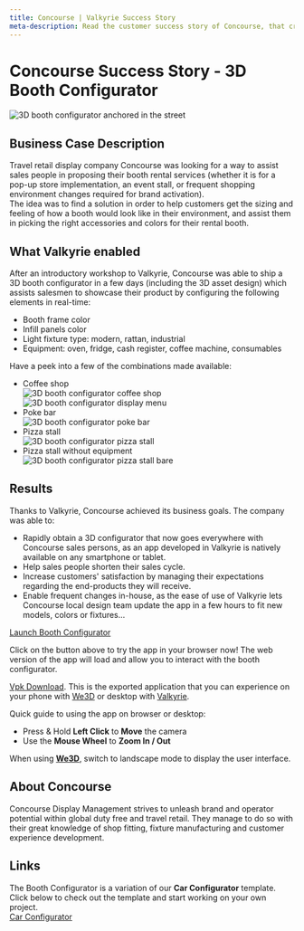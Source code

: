 ```yaml
---
title: Concourse | Valkyrie Success Story
meta-description: Read the customer success story of Concourse, that created a 3D booth configurator in hours using our ready-made template
---
```


# Concourse Success Story - 3D Booth Configurator

![3D booth configurator anchored in the street](https://cdn2.talansoft.com/ftp/img/concourse/booth-configurator-1.jpg)

## Business Case Description
Travel retail display company Concourse was looking for a way to assist sales people in proposing their booth rental services (whether it is for a pop-up store implementation, an event stall, or frequent shopping environment changes required for brand activation).  
The idea was to find a solution in order to help customers get the sizing and feeling of how a booth would look like in their environment, and assist them in picking the right accessories and colors for their rental booth.  

## What Valkyrie enabled
After an introductory workshop to Valkyrie, Concourse was able to ship a 3D booth configurator in a few days (including the 3D asset design) which assists salesmen to showcase their product by configuring the following elements in real-time:  
- Booth frame color
- Infill panels color
- Light fixture type: modern, rattan, industrial
- Equipment: oven, fridge, cash register, coffee machine, consumables

Have a peek into a few of the combinations made available:  
- Coffee shop  
![3D booth configurator coffee shop](https://cdn2.talansoft.com/ftp/img/concourse/booth-configurator-4.jpg)  
![3D booth configurator display menu](https://cdn2.talansoft.com/ftp/img/concourse/booth-configurator-3.jpg)  
- Poke bar  
![3D booth configurator poke bar](https://cdn2.talansoft.com/ftp/img/concourse/booth-configurator-5.jpg)  
- Pizza stall  
![3D booth configurator pizza stall](https://cdn2.talansoft.com/ftp/img/concourse/booth-configurator-6.jpg)  
- Pizza stall without equipment  
![3D booth configurator pizza stall bare](https://cdn2.talansoft.com/ftp/img/concourse/booth-configurator-6.jpg)    

## Results
Thanks to Valkyrie, Concourse achieved its business goals. The company was able to:
- Rapidly obtain a 3D configurator that now goes everywhere with Concourse sales persons, as an app developed in Valkyrie is natively available on any smartphone or tablet.  
- Help sales people shorten their sales cycle.
- Increase customers' satisfaction by managing their expectations regarding the end-products they will receive.  
- Enable frequent changes in-house, as the ease of use of Valkyrie lets Concourse local design team update the app in a few hours to fit new models, colors or fixtures...

<a class="btn btn-primary umami--click--bt_launch_booth_configurator" href="/vlk/samples/booth-configurator/booth_config_v1.vpk">Launch Booth Configurator</a>

Click on the button above to try the app in your browser now! The web version of the app will load and allow you to interact with the booth configurator.  

[Vpk Download](https://cdn2.talansoft.com/ftp/samples/booth_config_v1.vpk). This is the exported application that you can experience on your phone with [We3D](/vlk/downloads#we3d) or desktop with [Valkyrie](/vlk/downloads#vlk).

Quick guide to using the app on browser or desktop:  
- Press & Hold **Left Click** to **Move** the camera
- Use the **Mouse Wheel** to **Zoom In / Out**

When using **[We3D](/vlk/downloads#we3d)**, switch to landscape mode to display the user interface.

## About Concourse
Concourse Display Management strives to unleash brand and operator potential within global duty free and travel retail. They manage to do so with their great knowledge of shop fitting, fixture manufacturing and customer experience development.  

## Links
The Booth Configurator is a variation of our **Car Configurator** template. Click below to check out the template and start working on your own project.  
[Car Configurator](/vlk/VlkSamples/Car-Configurator) 